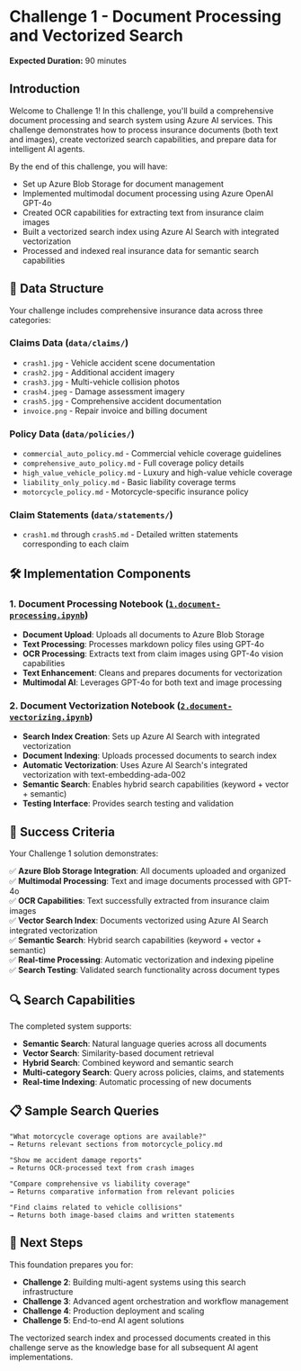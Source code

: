 # Challenge 1 - Document Processing and Vectorized Search

**Expected Duration:** 90 minutes

## Introduction

Welcome to Challenge 1! In this challenge, you'll build a comprehensive document processing and search system using Azure AI services. This challenge demonstrates how to process insurance documents (both text and images), create vectorized search capabilities, and prepare data for intelligent AI agents.

By the end of this challenge, you will have:
- Set up Azure Blob Storage for document management
- Implemented multimodal document processing using Azure OpenAI GPT-4o
- Created OCR capabilities for extracting text from insurance claim images
- Built a vectorized search index using Azure AI Search with integrated vectorization
- Processed and indexed real insurance data for semantic search capabilities

## 📁 Data Structure

Your challenge includes comprehensive insurance data across three categories:

### Claims Data (`data/claims/`)
- `crash1.jpg` - Vehicle accident scene documentation
- `crash2.jpg` - Additional accident imagery  
- `crash3.jpg` - Multi-vehicle collision photos
- `crash4.jpeg` - Damage assessment imagery
- `crash5.jpg` - Comprehensive accident documentation
- `invoice.png` - Repair invoice and billing document

### Policy Data (`data/policies/`)
- `commercial_auto_policy.md` - Commercial vehicle coverage guidelines
- `comprehensive_auto_policy.md` - Full coverage policy details
- `high_value_vehicle_policy.md` - Luxury and high-value vehicle coverage
- `liability_only_policy.md` - Basic liability coverage terms
- `motorcycle_policy.md` - Motorcycle-specific insurance policy

### Claim Statements (`data/statements/`)
- `crash1.md` through `crash5.md` - Detailed written statements corresponding to each claim

## 🛠️ Implementation Components

### 1. Document Processing Notebook ([`1.document-processing.ipynb`](challenge-1/1.document-processing.ipynb))
- **Document Upload**: Uploads all documents to Azure Blob Storage
- **Text Processing**: Processes markdown policy files using GPT-4o
- **OCR Processing**: Extracts text from claim images using GPT-4o vision capabilities
- **Text Enhancement**: Cleans and prepares documents for vectorization
- **Multimodal AI**: Leverages GPT-4o for both text and image processing

### 2. Document Vectorization Notebook ([`2.document-vectorizing.ipynb`](challenge-1/2.document-vectorizing.ipynb))
- **Search Index Creation**: Sets up Azure AI Search with integrated vectorization
- **Document Indexing**: Uploads processed documents to search index
- **Automatic Vectorization**: Uses Azure AI Search's integrated vectorization with text-embedding-ada-002
- **Semantic Search**: Enables hybrid search capabilities (keyword + vector + semantic)
- **Testing Interface**: Provides search testing and validation


## 🎯 Success Criteria

Your Challenge 1 solution demonstrates:

✅ **Azure Blob Storage Integration**: All documents uploaded and organized  
✅ **Multimodal Processing**: Text and image documents processed with GPT-4o  
✅ **OCR Capabilities**: Text successfully extracted from insurance claim images  
✅ **Vector Search Index**: Documents vectorized using Azure AI Search integrated vectorization  
✅ **Semantic Search**: Hybrid search capabilities (keyword + vector + semantic)  
✅ **Real-time Processing**: Automatic vectorization and indexing pipeline  
✅ **Search Testing**: Validated search functionality across document types  

## 🔍 Search Capabilities

The completed system supports:
- **Semantic Search**: Natural language queries across all documents
- **Vector Search**: Similarity-based document retrieval
- **Hybrid Search**: Combined keyword and semantic search
- **Multi-category Search**: Query across policies, claims, and statements
- **Real-time Indexing**: Automatic processing of new documents

## 📋 Sample Search Queries

```
"What motorcycle coverage options are available?"
→ Returns relevant sections from motorcycle_policy.md

"Show me accident damage reports"
→ Returns OCR-processed text from crash images

"Compare comprehensive vs liability coverage"
→ Returns comparative information from relevant policies

"Find claims related to vehicle collisions"
→ Returns both image-based claims and written statements
```

## 🚀 Next Steps

This foundation prepares you for:
- **Challenge 2**: Building multi-agent systems using this search infrastructure
- **Challenge 3**: Advanced agent orchestration and workflow management
- **Challenge 4**: Production deployment and scaling
- **Challenge 5**: End-to-end AI agent solutions

The vectorized search index and processed documents created in this challenge serve as the knowledge base for all subsequent AI agent implementations.